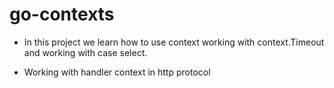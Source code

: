 # go-contexts

- In this project we learn how to use context working with context.Timeout
and working with case select.

- Working with handler context in http protocol

